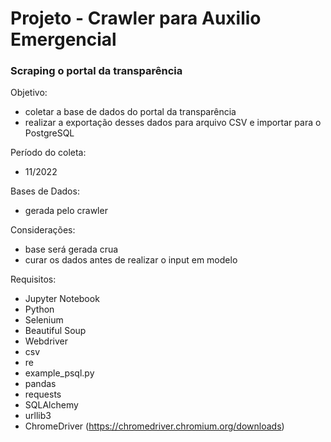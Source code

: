 # Projeto - Crawler para Auxilio Emergencial 

### Scraping o portal da transparência

Objetivo: 
* coletar a base de dados do portal da transparência
* realizar a exportação desses dados para arquivo CSV e importar para o PostgreSQL

Período do coleta:
* 11/2022

Bases de Dados:
* gerada pelo crawler

Considerações:
* base será gerada crua
* curar os dados antes de realizar o input em modelo

Requisitos:
* Jupyter Notebook
* Python
* Selenium
* Beautiful Soup
* Webdriver
* csv
* re
* example_psql.py
* pandas
* requests
* SQLAlchemy
* urllib3
* ChromeDriver (https://chromedriver.chromium.org/downloads)
